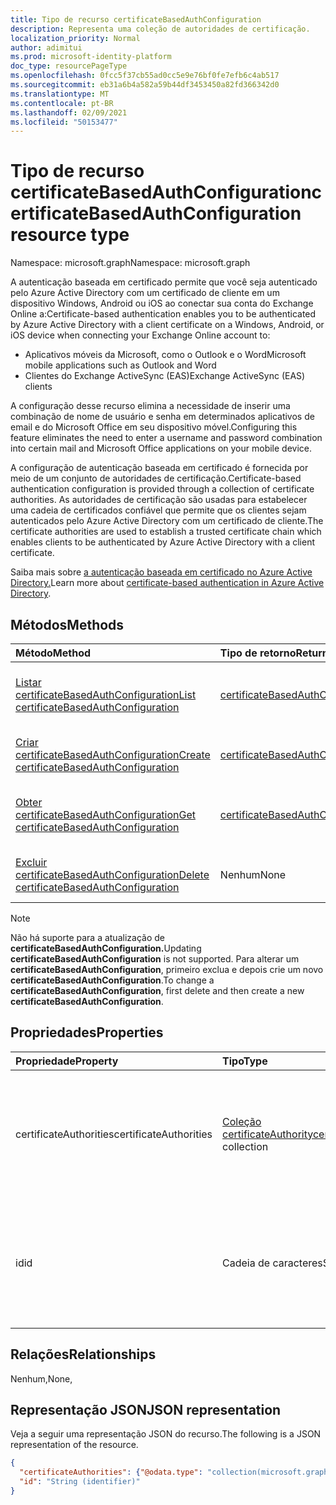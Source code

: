 ```yaml
---
title: Tipo de recurso certificateBasedAuthConfiguration
description: Representa uma coleção de autoridades de certificação.
localization_priority: Normal
author: adimitui
ms.prod: microsoft-identity-platform
doc_type: resourcePageType
ms.openlocfilehash: 0fcc5f37cb55ad0cc5e9e76bf0fe7efb6c4ab517
ms.sourcegitcommit: eb31a6b4a582a59b44df3453450a82fd366342d0
ms.translationtype: MT
ms.contentlocale: pt-BR
ms.lasthandoff: 02/09/2021
ms.locfileid: "50153477"
---
```

# <a name="certificatebasedauthconfiguration-resource-type"></a><span data-ttu-id="78f62-103">Tipo de recurso certificateBasedAuthConfiguration</span><span class="sxs-lookup"><span data-stu-id="78f62-103">certificateBasedAuthConfiguration resource type</span></span>

<span data-ttu-id="78f62-104">Namespace: microsoft.graph</span><span class="sxs-lookup"><span data-stu-id="78f62-104">Namespace: microsoft.graph</span></span>

<span data-ttu-id="78f62-105">A autenticação baseada em certificado permite que você seja autenticado pelo Azure Active Directory com um certificado de cliente em um dispositivo Windows, Android ou iOS ao conectar sua conta do Exchange Online a:</span><span class="sxs-lookup"><span data-stu-id="78f62-105">Certificate-based authentication enables you to be authenticated by Azure Active Directory with a client certificate on a Windows, Android, or iOS device when connecting your Exchange Online account to:</span></span>

- <span data-ttu-id="78f62-106">Aplicativos móveis da Microsoft, como o Outlook e o Word</span><span class="sxs-lookup"><span data-stu-id="78f62-106">Microsoft mobile applications such as Outlook and Word</span></span>
- <span data-ttu-id="78f62-107">Clientes do Exchange ActiveSync (EAS)</span><span class="sxs-lookup"><span data-stu-id="78f62-107">Exchange ActiveSync (EAS) clients</span></span>

<span data-ttu-id="78f62-108">A configuração desse recurso elimina a necessidade de inserir uma combinação de nome de usuário e senha em determinados aplicativos de email e do Microsoft Office em seu dispositivo móvel.</span><span class="sxs-lookup"><span data-stu-id="78f62-108">Configuring this feature eliminates the need to enter a username and password combination into certain mail and Microsoft Office applications on your mobile device.</span></span>

<span data-ttu-id="78f62-109">A configuração de autenticação baseada em certificado é fornecida por meio de um conjunto de autoridades de certificação.</span><span class="sxs-lookup"><span data-stu-id="78f62-109">Certificate-based authentication configuration is provided through a collection of certificate authorities.</span></span> <span data-ttu-id="78f62-110">As autoridades de certificação são usadas para estabelecer uma cadeia de certificados confiável que permite que os clientes sejam autenticados pelo Azure Active Directory com um certificado de cliente.</span><span class="sxs-lookup"><span data-stu-id="78f62-110">The certificate authorities are used to establish a trusted certificate chain which enables clients to be authenticated by Azure Active Directory with a client certificate.</span></span>

<span data-ttu-id="78f62-111">Saiba mais sobre [a autenticação baseada em certificado no Azure Active Directory.](/azure/active-directory/authentication/active-directory-certificate-based-authentication-get-started)</span><span class="sxs-lookup"><span data-stu-id="78f62-111">Learn more about [certificate-based authentication in Azure Active Directory](/azure/active-directory/authentication/active-directory-certificate-based-authentication-get-started).</span></span>

## <a name="methods"></a><span data-ttu-id="78f62-112">Métodos</span><span class="sxs-lookup"><span data-stu-id="78f62-112">Methods</span></span>

| <span data-ttu-id="78f62-113">Método</span><span class="sxs-lookup"><span data-stu-id="78f62-113">Method</span></span>       | <span data-ttu-id="78f62-114">Tipo de retorno</span><span class="sxs-lookup"><span data-stu-id="78f62-114">Return Type</span></span> | <span data-ttu-id="78f62-115">Descrição</span><span class="sxs-lookup"><span data-stu-id="78f62-115">Description</span></span> |
|:-------------|:------------|:------------|
| [<span data-ttu-id="78f62-116">Listar certificateBasedAuthConfiguration</span><span class="sxs-lookup"><span data-stu-id="78f62-116">List certificateBasedAuthConfiguration</span></span>](../api/certificatebasedauthconfiguration-list.md) | [<span data-ttu-id="78f62-117">certificateBasedAuthConfiguration</span><span class="sxs-lookup"><span data-stu-id="78f62-117">certificateBasedAuthConfiguration</span></span>](certificatebasedauthconfiguration.md) | <span data-ttu-id="78f62-118">Listar as propriedades da **coleção certificateBasedAuthConfiguration.**</span><span class="sxs-lookup"><span data-stu-id="78f62-118">List the properties of the **certificateBasedAuthConfiguration** collection.</span></span> |
| [<span data-ttu-id="78f62-119">Criar certificateBasedAuthConfiguration</span><span class="sxs-lookup"><span data-stu-id="78f62-119">Create certificateBasedAuthConfiguration</span></span>](../api/certificatebasedauthconfiguration-post-certificatebasedauthconfiguration.md) | [<span data-ttu-id="78f62-120">certificateBasedAuthConfiguration</span><span class="sxs-lookup"><span data-stu-id="78f62-120">certificateBasedAuthConfiguration</span></span>](certificatebasedauthconfiguration.md) | <span data-ttu-id="78f62-121">Criar um novo **objeto certificateBasedAuthConfiguration.**</span><span class="sxs-lookup"><span data-stu-id="78f62-121">Create a new **certificateBasedAuthConfiguration** object.</span></span> |
| [<span data-ttu-id="78f62-122">Obter certificateBasedAuthConfiguration</span><span class="sxs-lookup"><span data-stu-id="78f62-122">Get certificateBasedAuthConfiguration</span></span>](../api/certificatebasedauthconfiguration-get.md) | [<span data-ttu-id="78f62-123">certificateBasedAuthConfiguration</span><span class="sxs-lookup"><span data-stu-id="78f62-123">certificateBasedAuthConfiguration</span></span>](certificatebasedauthconfiguration.md) | <span data-ttu-id="78f62-124">Leia as propriedades de um **objeto certificateBasedAuthConfiguration.**</span><span class="sxs-lookup"><span data-stu-id="78f62-124">Read the properties of a **certificateBasedAuthConfiguration** object.</span></span> |
| [<span data-ttu-id="78f62-125">Excluir certificateBasedAuthConfiguration</span><span class="sxs-lookup"><span data-stu-id="78f62-125">Delete certificateBasedAuthConfiguration</span></span>](../api/certificatebasedauthconfiguration-delete.md) | <span data-ttu-id="78f62-126">Nenhum</span><span class="sxs-lookup"><span data-stu-id="78f62-126">None</span></span> | <span data-ttu-id="78f62-127">**Exclua um objeto certificateBasedAuthConfiguration.**</span><span class="sxs-lookup"><span data-stu-id="78f62-127">Delete a **certificateBasedAuthConfiguration** object.</span></span> |

>[!NOTE]
><span data-ttu-id="78f62-128">Não há suporte para a atualização de **certificateBasedAuthConfiguration.**</span><span class="sxs-lookup"><span data-stu-id="78f62-128">Updating **certificateBasedAuthConfiguration** is not supported.</span></span> <span data-ttu-id="78f62-129">Para alterar um **certificateBasedAuthConfiguration**, primeiro exclua e depois crie um novo **certificateBasedAuthConfiguration**.</span><span class="sxs-lookup"><span data-stu-id="78f62-129">To change a **certificateBasedAuthConfiguration**, first delete and then create a new **certificateBasedAuthConfiguration**.</span></span>

## <a name="properties"></a><span data-ttu-id="78f62-130">Propriedades</span><span class="sxs-lookup"><span data-stu-id="78f62-130">Properties</span></span>

| <span data-ttu-id="78f62-131">Propriedade</span><span class="sxs-lookup"><span data-stu-id="78f62-131">Property</span></span>     | <span data-ttu-id="78f62-132">Tipo</span><span class="sxs-lookup"><span data-stu-id="78f62-132">Type</span></span>        | <span data-ttu-id="78f62-133">Descrição</span><span class="sxs-lookup"><span data-stu-id="78f62-133">Description</span></span> |
|:-------------|:------------|:------------|
|<span data-ttu-id="78f62-134">certificateAuthorities</span><span class="sxs-lookup"><span data-stu-id="78f62-134">certificateAuthorities</span></span>|<span data-ttu-id="78f62-135">[Coleção certificateAuthority](certificateauthority.md)</span><span class="sxs-lookup"><span data-stu-id="78f62-135">[certificateAuthority](certificateauthority.md) collection</span></span>|<span data-ttu-id="78f62-136">Coleção de autoridades de certificação que cria uma cadeia de certificados confiáveis.</span><span class="sxs-lookup"><span data-stu-id="78f62-136">Collection of certificate authorities which creates a trusted certificate chain.</span></span>|
|<span data-ttu-id="78f62-137">id</span><span class="sxs-lookup"><span data-stu-id="78f62-137">id</span></span>|<span data-ttu-id="78f62-138">Cadeia de caracteres</span><span class="sxs-lookup"><span data-stu-id="78f62-138">String</span></span>|<span data-ttu-id="78f62-139">O identificador exclusivo da configuração de auth baseada em certificado.</span><span class="sxs-lookup"><span data-stu-id="78f62-139">The unique identifier of the certificate based auth configuration.</span></span> <span data-ttu-id="78f62-140">Somente leitura.</span><span class="sxs-lookup"><span data-stu-id="78f62-140">Read-only.</span></span>|

## <a name="relationships"></a><span data-ttu-id="78f62-141">Relações</span><span class="sxs-lookup"><span data-stu-id="78f62-141">Relationships</span></span>

<span data-ttu-id="78f62-142">Nenhum,</span><span class="sxs-lookup"><span data-stu-id="78f62-142">None,</span></span>

## <a name="json-representation"></a><span data-ttu-id="78f62-143">Representação JSON</span><span class="sxs-lookup"><span data-stu-id="78f62-143">JSON representation</span></span>

<span data-ttu-id="78f62-144">Veja a seguir uma representação JSON do recurso.</span><span class="sxs-lookup"><span data-stu-id="78f62-144">The following is a JSON representation of the resource.</span></span>

<!-- {
  "blockType": "resource",
  "optionalProperties": [

  ],
  "@odata.type": "microsoft.graph.certificateBasedAuthConfiguration",
  "keyProperty": "id"
}-->

```json
{
  "certificateAuthorities": {"@odata.type": "collection(microsoft.graph.certificateAuthority)"},
  "id": "String (identifier)"
}
```

<!-- uuid: 16cd6b66-4b1a-43a1-adaf-3a886856ed98
2019-02-04 14:57:30 UTC -->
<!-- {
  "type": "#page.annotation",
  "description": "certificateBasedAuthConfiguration resource",
  "keywords": "",
  "section": "documentation",
  "tocPath": ""
}-->
